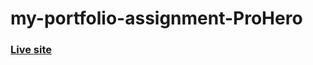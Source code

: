 # my-portfolio-assignment-ProHero

### [Live site](https://hassy008.github.io/my-portfolio-assignment-ProHero/)
